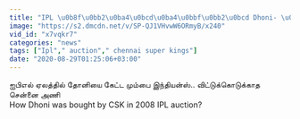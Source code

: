 ```yaml
---
title: "IPL \u0b8f\u0bb2\u0ba4\u0bcd\u0ba4\u0bbf\u0bb2\u0bcd Dhoni- \u0b90 \u0b95\u0bc7\u0b9f\u0bcd\u0b9f Mumbai Indians.. \u0bb5\u0bbf\u0b9f\u0bcd\u0b9f\u0bc1\u0b95\u0bcd\u0b95\u0bca\u0b9f\u0bc1\u0b95\u0bcd\u0b95\u0bbe\u0ba4 CSK"
image: "https://s2.dmcdn.net/v/SP-QJ1VHvwW6ORmyB/x240"
vid_id: "x7vqkr7"
categories: "news"
tags: ["Ipl"," auction"," chennai super kings"]
date: "2020-08-29T01:25:06+03:00"
---
```

ஐபிஎல் ஏலத்தில் தோனியை கேட்ட மும்பை இந்தியன்ஸ்.. விட்டுக்கொடுக்காத சென்னை அணி  <br>How Dhoni was bought by CSK in 2008 IPL auction?
